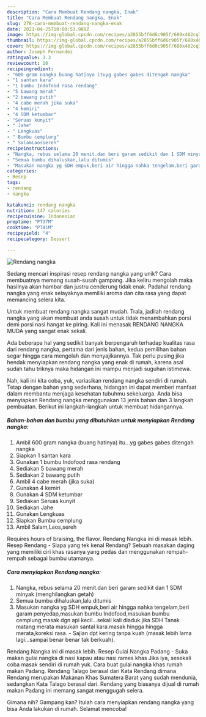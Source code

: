 ```yaml
---
description: "Cara Membuat Rendang nangka, Enak"
title: "Cara Membuat Rendang nangka, Enak"
slug: 278-cara-membuat-rendang-nangka-enak
date: 2021-04-25T10:00:53.989Z
image: https://img-global.cpcdn.com/recipes/a2855bff6d6c905f/680x482cq70/rendang-nangka-foto-resep-utama.jpg
thumbnail: https://img-global.cpcdn.com/recipes/a2855bff6d6c905f/680x482cq70/rendang-nangka-foto-resep-utama.jpg
cover: https://img-global.cpcdn.com/recipes/a2855bff6d6c905f/680x482cq70/rendang-nangka-foto-resep-utama.jpg
author: Joseph Fernandez
ratingvalue: 3.3
reviewcount: 10
recipeingredient:
- "600 gram nangka buang hatinya ituyg gabes gabes ditengah nangka"
- "1 santan kara"
- "1 bumbu Indofood rasa rendang"
- "5 bawang merah"
- "2 bawang putih"
- "4 cabe merah jika suka"
- "4 kemiri"
- "4 SDM ketumbar"
- "Seruas kunyit"
- " Jahe"
- " Lengkuas"
- " Bumbu cemplung"
- " SalamLaossereh"
recipeinstructions:
- "Nangka, rebus selama 20 menit.dan beri garam sedikit dan 1 SDM minyak (menghilangkan getah)"
- "Semua bumbu dihaluskan,lalu ditumis"
- "Masukan nangka yg SDH empuk,beri air hingga nahka tengelam,beri garam penyedap,masukan bumbu Indofood,masukan bumbu cemplung,masak dgn api kecil...sekali kali diaduk.jika SDH Tanak matang merata masukan santal kara.masak hingga hingga merata,koreksi rasa. Sajian dpt kering tanpa kuah (masak lebih lama lagi...sampai benar benar tak berkuah)."
categories:
- Resep
tags:
- rendang
- nangka

katakunci: rendang nangka 
nutrition: 147 calories
recipecuisine: Indonesian
preptime: "PT37M"
cooktime: "PT41M"
recipeyield: "4"
recipecategory: Dessert

---
```



![Rendang nangka](https://img-global.cpcdn.com/recipes/a2855bff6d6c905f/680x482cq70/rendang-nangka-foto-resep-utama.jpg)

Sedang mencari inspirasi resep rendang nangka yang unik? Cara membuatnya memang susah-susah gampang. Jika keliru mengolah maka hasilnya akan hambar dan justru cenderung tidak enak. Padahal rendang nangka yang enak selayaknya memiliki aroma dan cita rasa yang dapat memancing selera kita.

Untuk membuat rendang nangka sangat mudah. Trala, jadilah rendang nangka yang akan membuat anda susah untuk tidak menambahkan porsi demi porsi nasi hangat ke piring. Kali ini menasak RENDANG NANGKA MUDA yang sangat enak sekali.

Ada beberapa hal yang sedikit banyak berpengaruh terhadap kualitas rasa dari rendang nangka, pertama dari jenis bahan, kedua pemilihan bahan segar hingga cara mengolah dan menyajikannya. Tak perlu pusing jika hendak menyiapkan rendang nangka yang enak di rumah, karena asal sudah tahu triknya maka hidangan ini mampu menjadi suguhan istimewa.


Nah, kali ini kita coba, yuk, variasikan rendang nangka sendiri di rumah. Tetap dengan bahan yang sederhana, hidangan ini dapat memberi manfaat dalam membantu menjaga kesehatan tubuhmu sekeluarga. Anda bisa menyiapkan Rendang nangka menggunakan 13 jenis bahan dan 3 langkah pembuatan. Berikut ini langkah-langkah untuk membuat hidangannya.

<!--inarticleads1-->

##### Bahan-bahan dan bumbu yang dibutuhkan untuk menyiapkan Rendang nangka:

1. Ambil 600 gram nangka (buang hatinya) itu...yg gabes gabes ditengah nangka
1. Siapkan 1 santan kara
1. Gunakan 1 bumbu Indofood rasa rendang
1. Sediakan 5 bawang merah
1. Sediakan 2 bawang putih
1. Ambil 4 cabe merah (jika suka)
1. Gunakan 4 kemiri
1. Gunakan 4 SDM ketumbar
1. Sediakan Seruas kunyit
1. Sediakan  Jahe
1. Gunakan  Lengkuas
1. Siapkan  Bumbu cemplung
1. Ambil  Salam,Laos,sereh


Requires hours of braising, the flavor. Rendang Nangka ini di masak lebih. Resep Rendang - Siapa yang tek kenal Rendang? Sebuah masakan daging yang memiliki ciri khas rasanya yang pedas dan menggunakan rempah-rempah sebagai bumbu utamanya. 

<!--inarticleads2-->

##### Cara menyiapkan Rendang nangka:

1. Nangka, rebus selama 20 menit.dan beri garam sedikit dan 1 SDM minyak (menghilangkan getah)
1. Semua bumbu dihaluskan,lalu ditumis
1. Masukan nangka yg SDH empuk,beri air hingga nahka tengelam,beri garam penyedap,masukan bumbu Indofood,masukan bumbu cemplung,masak dgn api kecil...sekali kali diaduk.jika SDH Tanak matang merata masukan santal kara.masak hingga hingga merata,koreksi rasa. - Sajian dpt kering tanpa kuah (masak lebih lama lagi...sampai benar benar tak berkuah).


Rendang Nangka ini di masak lebih. Resep Gulai Nangka Padang - Suka makan gulai nangka di nasi kapau atau nasi rames khas Jika iya, sesekali coba masak sendiri di rumah yuk. Cara buat gulai nangka khas rumah makan Padang. Rendang Talago berasal dari Kata Rendang dimana Rendang merupakan Makanan Khas Sumatera Barat yang sudah mendunia, sedangkan Kata Talago berasal dari. Rendang yang biasanya dijual di rumah makan Padang ini memang sangat menggugah selera. 

Gimana nih? Gampang kan? Itulah cara menyiapkan rendang nangka yang bisa Anda lakukan di rumah. Selamat mencoba!
